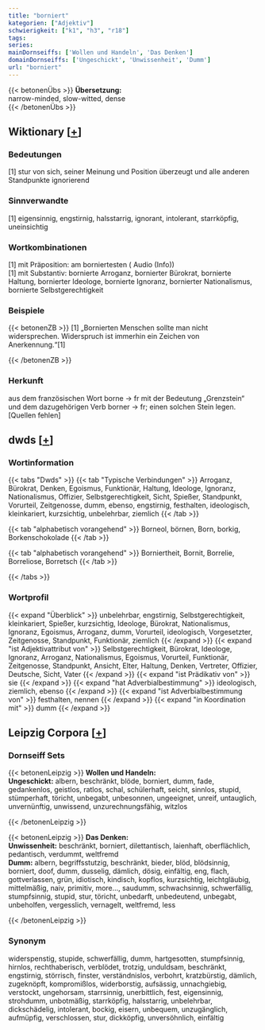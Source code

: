 ```yaml
---
title: "borniert"
kategorien: ["Adjektiv"]
schwierigkeit: ["k1", "h3", "r18"]
tags:
series:
mainDornseiffs: ['Wollen und Handeln', 'Das Denken']
domainDornseiffs: ['Ungeschickt', 'Unwissenheit', 'Dumm']
url: "borniert"
---
```


{{< betonenÜbs >}}
**Übersetzung:**  
narrow-minded, slow-witted, dense  
{{< /betonenÜbs >}}

## Wiktionary [[+](https://de.wiktionary.org/wiki/borniert)]

### Bedeutungen
[1] stur von sich, seiner Meinung und Position überzeugt und alle anderen Standpunkte ignorierend  

### Sinnverwandte
[1] eigensinnig, engstirnig, halsstarrig, ignorant, intolerant, starrköpfig, uneinsichtig  

### Wortkombinationen
[1] mit Präposition: am borniertesten ( Audio (Info))  
[1] mit Substantiv: bornierte Arroganz, bornierter Bürokrat, bornierte Haltung, bornierter Ideologe, bornierte Ignoranz, bornierter Nationalismus, bornierte Selbstgerechtigkeit  

### Beispiele
{{< betonenZB >}}
[1] „Bornierten Menschen sollte man nicht widersprechen. Widerspruch ist immerhin ein Zeichen von Anerkennung.“[1]  

{{< /betonenZB >}}
### Herkunft
aus dem französischen Wort borne → fr mit der Bedeutung „Grenzstein“ und dem dazugehörigen Verb borner → fr; einen solchen Stein legen.[Quellen fehlen]  



## dwds [[+](https://www.dwds.de/wb/borniert)]

### Wortinformation
{{< tabs "Dwds" >}}
{{< tab "Typische Verbindungen" >}}
Arroganz, Bürokrat, Denken, Egoismus, Funktionär, Haltung, Ideologe, Ignoranz, Nationalismus, Offizier, Selbstgerechtigkeit, Sicht, Spießer, Standpunkt, Vorurteil, Zeitgenosse, dumm, ebenso, engstirnig, festhalten, ideologisch, kleinkariert, kurzsichtig, unbelehrbar, ziemlich
{{< /tab >}}

{{< tab "alphabetisch vorangehend" >}}
Borneol, börnen, Born, borkig, Borkenschokolade
{{< /tab >}}

{{< tab "alphabetisch vorangehend" >}}
Borniertheit, Bornit, Borrelie, Borreliose, Borretsch
{{< /tab >}}

{{< /tabs >}}

### Wortprofil
{{< expand "Überblick" >}} unbelehrbar, engstirnig, Selbstgerechtigkeit, kleinkariert, Spießer, kurzsichtig, Ideologe, Bürokrat, Nationalismus, Ignoranz, Egoismus, Arroganz, dumm, Vorurteil, ideologisch, Vorgesetzter, Zeitgenosse, Standpunkt, Funktionär, ziemlich {{< /expand >}}
{{< expand "ist Adjektivattribut von" >}} Selbstgerechtigkeit, Bürokrat, Ideologe, Ignoranz, Arroganz, Nationalismus, Egoismus, Vorurteil, Funktionär, Zeitgenosse, Standpunkt, Ansicht, Elter, Haltung, Denken, Vertreter, Offizier, Deutsche, Sicht, Vater {{< /expand >}}
{{< expand "ist Prädikativ von" >}} sie {{< /expand >}}
{{< expand "hat Adverbialbestimmung" >}} ideologisch, ziemlich, ebenso {{< /expand >}}
{{< expand "ist Adverbialbestimmung von" >}} festhalten, nennen {{< /expand >}}
{{< expand "in Koordination mit" >}} dumm {{< /expand >}}

## Leipzig Corpora [[+](https://corpora.uni-leipzig.de/en/res?word=borniert&corpusId=deu_newscrawl-public_2018)]

### Dornseiff Sets
{{< betonenLeipzig >}}
**Wollen und Handeln:**  
**Ungeschickt:** albern, beschränkt, blöde, borniert, dumm, fade, gedankenlos, geistlos, ratlos, schal, schülerhaft, seicht, sinnlos, stupid, stümperhaft, töricht, unbegabt, unbesonnen, ungeeignet, unreif, untauglich, unvernünftig, unwissend, unzurechnungsfähig, witzlos  

{{< /betonenLeipzig >}}


{{< betonenLeipzig >}}
**Das Denken:**  
**Unwissenheit:** beschränkt, borniert, dilettantisch, laienhaft, oberflächlich, pedantisch, verdummt, weltfremd  
**Dumm:** albern, begriffsstutzig, beschränkt, bieder, blöd, blödsinnig, borniert, doof, dumm, dusselig, dämlich, dösig, einfältig, eng, flach, gottverlassen, grün, idiotisch, kindisch, kopflos, kurzsichtig, leichtgläubig, mittelmäßig, naiv, primitiv, more..., saudumm, schwachsinnig, schwerfällig, stumpfsinnig, stupid, stur, töricht, unbedarft, unbedeutend, unbegabt, unbeholfen, vergesslich, vernagelt, weltfremd, less  

{{< /betonenLeipzig >}}

### Synonym
widerspenstig, stupide, schwerfällig, dumm, hartgesotten, stumpfsinnig, hirnlos, rechthaberisch, verblödet, trotzig, unduldsam, beschränkt, engstirnig, störrisch, finster, verständnislos, verbohrt, kratzbürstig, dämlich, zugeknöpft, kompromißlos, widerborstig, aufsässig, unnachgiebig, verstockt, ungehorsam, starrsinnig, unerbittlich, fest, eigensinnig, strohdumm, unbotmäßig, starrköpfig, halsstarrig, unbelehrbar, dickschädelig, intolerant, bockig, eisern, unbequem, unzugänglich, aufmüpfig, verschlossen, stur, dickköpfig, unversöhnlich, einfältig

